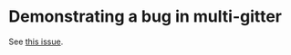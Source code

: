 # Demonstrating a bug in multi-gitter

See [this issue](https://github.com/lindell/multi-gitter/issues/266).

